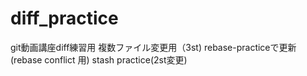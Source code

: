 # diff_practice
git動画講座diff練習用
複数ファイル変更用（3st)
rebase-practiceで更新(rebase conflict 用)
stash practice(2st変更)